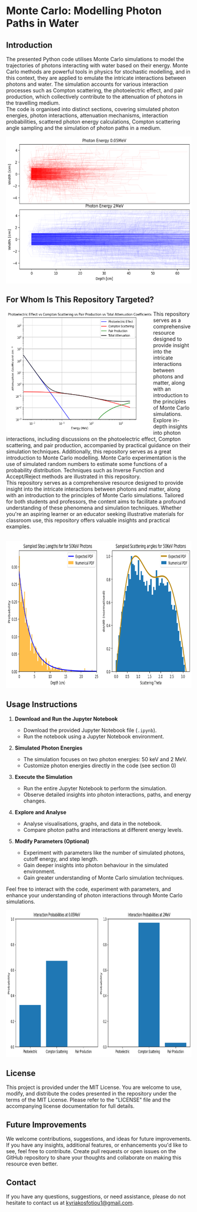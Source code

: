 # Monte Carlo: Modelling Photon Paths in Water

## Introduction
The presented Python code utilises Monte Carlo simulations to model the trajectories of photons interacting with water based on their energy. Monte Carlo methods are powerful tools in physics for stochastic modelling, and in this context, they are applied to emulate the intricate interactions between photons and water. The simulation accounts for various interaction processes such as Compton scattering, the photoelectric effect, and pair production, which collectively contribute to the attenuation of photons in the travelling medium.
<br>
The code is organised into distinct sections, covering simulated photon energies, photon interactions, attenuation mechanisms, interaction probabilities, scattered photon energy calculations, Compton scattering angle sampling and the simulation of photon paths in a medium.

<p align="center">
  <img height = 400 src="Images/photon_paths.png"
</p>



## For Whom Is This Repository Targeted?
<img height = "330" width = "400"  align ="left" src="Images/attenuation.png">
<br\>
This repository serves as a comprehensive resource designed to provide insight into the intricate interactions between photons and matter, along with an introduction to the principles of Monte Carlo simulations. 
<br>
Explore in-depth insights into photon interactions, including discussions on the photoelectric effect, Compton scattering, and pair production, accompanied by practical guidance on their simulation techniques. Additionally, this repository serves as a great introduction to Monte Carlo modelling. Monte Carlo experimentation is the use of simulated random numbers to estimate some functions of a probability distribution. Techniques such as Inverse Function and Accept/Reject methods are illustrated in this repository.
<br>
This repository serves as a comprehensive resource designed to provide insight into the intricate interactions between photons and matter, along with an introduction to the principles of Monte Carlo simulations. Tailored for both students and professors, the content aims to facilitate a profound understanding of these phenomena and simulation techniques. Whether you're an aspiring learner or an educator seeking illustrative materials for classroom use, this repository offers valuable insights and practical examples.
<br>
<br>
<p align="center">
  <img height = "400" src="Images/monte_carlo.png">
</p>



## Usage Instructions

1. **Download and Run the Jupyter Notebook**
   - Download the provided Jupyter Notebook file (`.ipynb`).
   - Run the notebook using a Jupyter Notebook environment.

2. **Simulated Photon Energies**
   - The simulation focuses on two photon energies: 50 keV and 2 MeV.
   - Customize photon energies directly in the code (see section 0)

3. **Execute the Simulation**
   - Run the entire Jupyter Notebook to perform the simulation.
   - Observe detailed insights into photon interactions, paths, and energy changes.

4. **Explore and Analyse**
   - Analyse visualisations, graphs, and data in the notebook.
   - Compare photon paths and interactions at different energy levels.

5. **Modify Parameters (Optional)**
   - Experiment with parameters like the number of simulated photons, cutoff energy, and step length.
   - Gain deeper insights into photon behaviour in the simulated environment.
   - Gain greater understanding of Monte Carlo simulation techniques.

Feel free to interact with the code, experiment with parameters, and enhance your understanding of photon interactions through Monte Carlo simulations.


<img height = 400 src="Images/interaction_probability.png">

## License 
This project is provided under the MIT License. You are welcome to use, modify, and distribute the codes presented in the repository under the terms of the MIT License. Please refer to the "LICENSE" file and the accompanying license documentation for full details.



## Future Improvements
We welcome contributions, suggestions, and ideas for future improvements. If you have any insights, additional features, or enhancements you'd like to see, feel free to contribute. Create pull requests or open issues on the GitHub repository to share your thoughts and collaborate on making this resource even better.

## Contact
If you have any questions, suggestions, or need assistance, please do not hesitate to contact us at [kyriakosfotiou1@gmail.com](mailto:kyriakosfotiou1@gmail.com).

